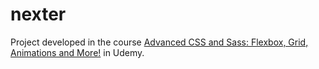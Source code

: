 # nexter

Project developed in the course [Advanced CSS and Sass: Flexbox, Grid, Animations and More!](https://www.udemy.com/course/advanced-css-and-sass/) in Udemy.
